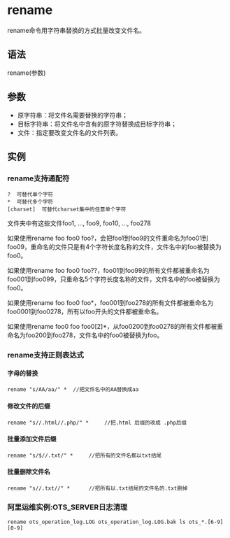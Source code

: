 # rename

rename命令用字符串替换的方式批量改变文件名。

## 语法

rename(参数)

## 参数

* 原字符串：将文件名需要替换的字符串；
* 目标字符串：将文件名中含有的原字符替换成目标字符串；
* 文件：指定要改变文件名的文件列表。

## 实例

### rename支持通配符

	?  可替代单个字符
	*  可替代多个字符
	[charset]  可替代charset集中的任意单个字符

文件夹中有这些文件foo1, ..., foo9, foo10, ..., foo278

如果使用rename foo foo0 foo?，会把foo1到foo9的文件重命名为foo01到foo09，重命名的文件只是有4个字符长度名称的文件，文件名中的foo被替换为foo0。

如果使用rename foo foo0 foo??，foo01到foo99的所有文件都被重命名为foo001到foo099，只重命名5个字符长度名称的文件，文件名中的foo被替换为foo0。

如果使用rename foo foo0 foo*，foo001到foo278的所有文件都被重命名为foo0001到foo0278，所有以foo开头的文件都被重命名。

如果使用rename foo0 foo foo0[2]*，从foo0200到foo0278的所有文件都被重命名为foo200到foo278，文件名中的foo0被替换为foo。

### rename支持正则表达式

#### 字母的替换

	rename "s/AA/aa/" *  //把文件名中的AA替换成aa

#### 修改文件的后缀

	rename "s//.html//.php/" *     //把.html 后缀的改成 .php后缀

#### 批量添加文件后缀

	rename "s/$//.txt/" *     //把所有的文件名都以txt结尾

#### 批量删除文件名

	rename "s//.txt//" *      //把所有以.txt结尾的文件名的.txt删掉

### 阿里运维实例:OTS_SERVER日志清理
	
	rename ots_operation_log.LOG ots_operation_log.LOG.bak ls ots_*.[6-9][0-9]

